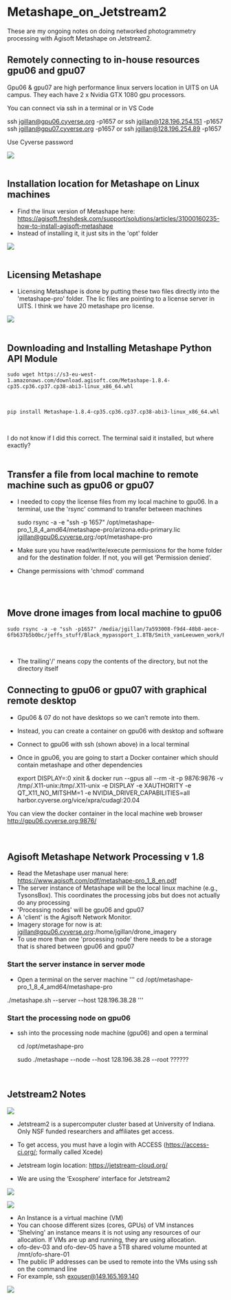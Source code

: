 # Metashape_on_Jetstream2
These are my ongoing notes on doing networked photogrammetry processing with Agisoft Metashape on Jetstream2.

## Remotely connecting to in-house resources gpu06 and gpu07
Gpu06 & gpu07 are high performance linux servers location in UITS on UA campus. They each have 2 x Nvidia GTX 1080 gpu processors. 

You can connect via ssh in a terminal or in VS Code

ssh jgillan@gpu06.cyverse.org -p1657  or ssh jgillan@128.196.254.151 -p1657  
ssh jgillan@gpu07.cyverse.org -p1657  or ssh jgillan@128.196.254.89 -p1657

Use Cyverse password

![](./images/ssh_screenshot.png)
<br />
<br />
## Installation location for Metashape on Linux machines
* Find the linux version of Metashape here: https://agisoft.freshdesk.com/support/solutions/articles/31000160235-how-to-install-agisoft-metashape
* Instead of installing it, it just sits in the 'opt' folder

![](./images/metashape1.png)
<br />
<br />
## Licensing Metashape
* Licensing Metashape is done by putting these two files directly into the 'metashape-pro' folder. The lic files are pointing to a license server in UITS. I think we have 20 metashape pro license. 

![](./images/metashape2.png)
<br />
<br />

## Downloading and Installing Metashape Python API Module
    sudo wget https://s3-eu-west-1.amazonaws.com/download.agisoft.com/Metashape-1.8.4-cp35.cp36.cp37.cp38-abi3-linux_x86_64.whl
<br />

    pip install Metashape-1.8.4-cp35.cp36.cp37.cp38-abi3-linux_x86_64.whl 
<br />

I do not know if I did this correct. The terminal said it installed, but where exactly?
<br />
<br />

## Transfer a file from local machine to remote machine such as gpu06 or gpu07
* I needed to copy the license files from my local machine to gpu06. In a terminal, use the 'rsync' command to transfer between machines <br />

    sudo rsync -a -e "ssh -p 1657" /opt/metashape-pro_1_8_4_amd64/metashape-pro/arizona.edu-primary.lic jgillan@gpu06.cyverse.org:/opt/metashape-pro 

* Make sure you have read/write/execute permissions for the home folder and for the destination folder. If not, you will get ‘Permission denied’. 
* Change permissions with 'chmod' command
<br />
<br />

## Move drone images from local machine to gpu06
    sudo rsync -a -e "ssh -p1657" /media/jgillan/7a593008-f9d4-48b8-aece-6fb637b5b0bc/jeffs_stuff/Black_mypassport_1.8TB/Smith_vanLeeuwen_work/RainMan/drone_imagery/100_0019/jgillan@gpu06.cyverse.org:/home/jgillan/drone_imagery
<br />

* The trailing'/' means copy the contents of the directory, but not the directory itself

## Connecting to gpu06 or gpu07 with graphical remote desktop
* Gpu06 & 07 do not have desktops so we can’t remote into them.
* Instead, you can create a container on gpu06 with desktop and software
* Connect to gpu06 with ssh (shown above) in a local terminal
* Once in gpu06, you are going to start a Docker container which should contain metashape and other dependencies

    export DISPLAY=:0
    xinit &
    docker run --gpus all --rm -it -p 9876:9876 -v /tmp/.X11-unix:/tmp/.X11-unix -e DISPLAY -e XAUTHORITY -e QT_X11_NO_MITSHM=1 -e         NVIDIA_DRIVER_CAPABILITIES=all harbor.cyverse.org/vice/xpra/cudagl:20.04

You can view the docker container in the local machine web browser
http://gpu06.cyverse.org:9876/
<br />
<br />
<br />

## Agisoft Metashape Network Processing v 1.8
* Read the Metashape user manual here: https://www.agisoft.com/pdf/metashape-pro_1_8_en.pdf
* The server instance of Metashape will be the local linux machine (e.g., TysonsBox). This coordinates the processing jobs but does not actually do any processing
* 'Processing nodes' will be gpu06 and gpu07
* A 'client' is the Agisoft Network Monitor. 
* Imagery storage for now is at: jgillan@gpu06.cyverse.org:/home/jgillan/drone_imagery
* To use more than one 'processing node' there needs to be a storage that is shared between gpu06 and gpu07

### Start the server instance in server mode
* Open a terminal on the server machine 
'''
cd /opt/metashape-pro_1_8_4_amd64/metashape-pro
   
./metashape.sh --server --host 128.196.38.28
'''
### Start the processing node on gpu06
* ssh into the processing node machine (gpu06) and open a terminal

    cd /opt/metashape-pro

    sudo ./metashape --node --host 128.196.38.28 --root ??????

<br />

## Jetstream2 Notes
![](./images/Jetstream2_logo.png)
* Jetstream2 is a supercomputer cluster based at University of Indiana. Only NSF funded researchers and affiliates get access.

* To get access, you must have a login with ACCESS (https://access-ci.org/; formally called Xcede)

* Jetstream login location: https://jetstream-cloud.org/

* We are using the ‘Exosphere’ interface for Jetstream2



![](./images/jetstream2_a.png)

![](./images/jetstream2_b.png)

* An Instance is a virtual machine (VM)
* You can choose different sizes (cores, GPUs) of VM instances
* 'Shelving' an instance means it is not using any resources of our allocation. If VMs are up and running, they are using allocation.
* ofo-dev-03 and ofo-dev-05 have a 5TB shared volume mounted at /mnt/ofo-share-01
* The public IP addresses can be used to remote into the VMs using ssh on the command line 
* For example, ssh exouser@149.165.169.140


![](./images/jetstream2_c.png)



